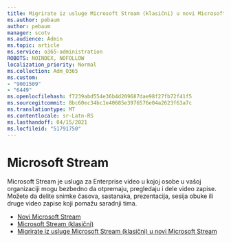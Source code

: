 ```yaml
---
title: Migrirate iz usluge Microsoft Stream (klasični) u novi Microsoft Stream
ms.author: pebaum
author: pebaum
manager: scotv
ms.audience: Admin
ms.topic: article
ms.service: o365-administration
ROBOTS: NOINDEX, NOFOLLOW
localization_priority: Normal
ms.collection: Adm_O365
ms.custom:
- "9001509"
- "6449"
ms.openlocfilehash: f7239abd554e36b4d209687dae98f27fb72f41f5
ms.sourcegitcommit: 8bc60ec34bc1e40685e3976576e04a2623f63a7c
ms.translationtype: MT
ms.contentlocale: sr-Latn-RS
ms.lasthandoff: 04/15/2021
ms.locfileid: "51791750"
---
```

# <a name="microsoft-stream"></a>Microsoft Stream

Microsoft Stream je usluga za Enterprise video u kojoj osobe u vašoj organizaciji mogu bezbedno da otpremaju, pregledaju i dele video zapise. Možete da delite snimke časova, sastanaka, prezentacija, sesija obuke ili druge video zapise koji pomažu saradnji tima.  

- [Novi Microsoft Stream](https://docs.microsoft.com/stream/new-stream)
- [Microsoft Stream (klasični)](https://docs.microsoft.com/stream/overview)
- [Migrirate iz usluge Microsoft Stream (klasični) u novi Microsoft Stream](https://docs.microsoft.com/stream/classic-migration)